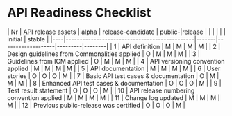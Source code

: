 # API Readiness Checklist
| Nr | API release assets                           | alpha | release-candidate |  public-|release |
|    |                                              |       |                   | initial | stable |
|----|----------------------------------------------|-------|-------------------|---------|--------|
|  1 | API definition                               |   M   |         M         |    M    |    M   |
|  2 | Design guidelines from Commonalities applied |   O   |         M         |    M    |    M   |
|  3 | Guidelines from ICM applied                  |   O   |         M         |    M    |    M   |
|  4 | API versioning convention applied            |   M   |         M         |    M    |    M   |
|  5 | API documentation                            |   M   |         M         |    M    |    M   |
|  6 | User stories                                 |   O   |         O         |    O    |    M   |
|  7 | Basic API test cases & documentation         |   O   |         M         |    M    |    M   |
|  8 | Enhanced API test cases & documentation      |   O   |         O         |    O    |    M   |
|  9 | Test result statement                        |   O   |         O         |    O    |    M   |
| 10 | API release numbering convention applied     |   M   |         M         |    M    |    M   |
| 11 | Change log updated                           |   M   |         M         |    M    |    M   |
| 12 | Previous public-release was certified        |   O   |         O         |    O    |    M   |
